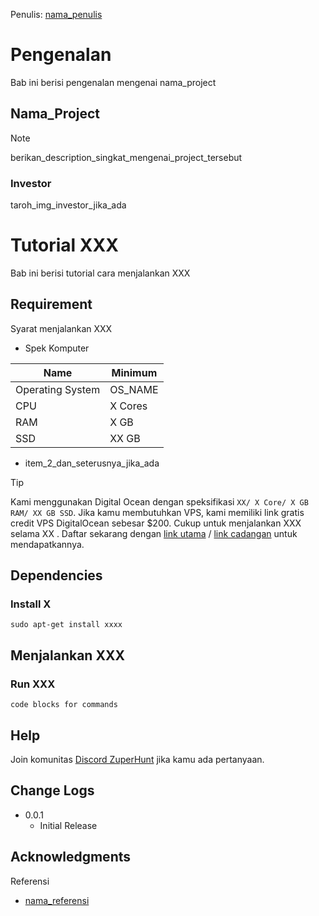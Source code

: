 Penulis: [nama_penulis](link_twt)

# Pengenalan
Bab ini berisi pengenalan mengenai nama_project

## Nama_Project
> [!NOTE]
> berikan_description_singkat_mengenai_project_tersebut

### Investor
taroh_img_investor_jika_ada

# Tutorial XXX
Bab ini berisi tutorial cara menjalankan XXX

## Requirement
Syarat menjalankan XXX
- Spek Komputer
  
| Name | Minimum |
| ------------- | ------------- |
| Operating System  | OS_NAME  |
| CPU  | X Cores  |
| RAM  | X GB  |
| SSD  | XX GB  |
- item_2_dan_seterusnya_jika_ada

> [!TIP]
> Kami menggunakan Digital Ocean dengan speksifikasi `XX/ X Core/ X GB RAM/ XX GB SSD`. Jika kamu membutuhkan VPS, kami memiliki link gratis credit VPS DigitalOcean sebesar $200. Cukup untuk menjalankan XXX selama XX . Daftar sekarang dengan [link utama](link_reff_do_kamu) / [link cadangan](link_reff_do_2_kamu) untuk mendapatkannya.
  
## Dependencies

### Install X 
```
sudo apt-get install xxxx
```

## Menjalankan XXX

### Run XXX
```
code blocks for commands
```

## Help

Join komunitas [Discord ZuperHunt](https://t.co/n7TeWVlA48) jika kamu ada pertanyaan.

## Change Logs

* 0.0.1
    * Initial Release

## Acknowledgments

Referensi
* [nama_referensi](link_referensi)
